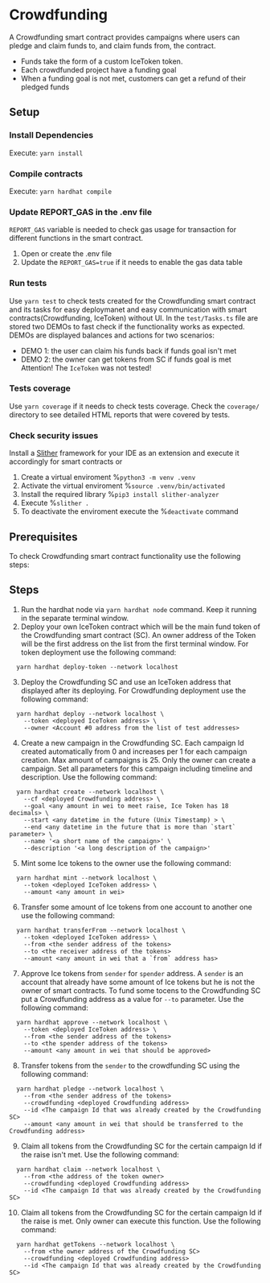 # Crowdfunding
A Crowdfunding smart contract provides campaigns where users can pledge and claim funds to, and claim funds from, the contract. 
- Funds take the form of a custom IceToken token.
- Each crowdfunded project have a funding goal
- When a funding goal is not met, customers can get a refund of their pledged funds

## Setup

### Install Dependencies

Execute: `yarn install`

### Compile contracts

Execute: `yarn hardhat compile`

### Update REPORT_GAS in the .env file

`REPORT_GAS` variable is needed to check gas usage for transaction for different functions in the smart contract.

1. Open or create the .env file
2. Update the `REPORT_GAS=true` if it needs to enable the gas data table

### Run tests

Use `yarn test` to check tests created for the Crowdfunding smart contract and its tasks for easy deploymanet and easy communication with smart contracts(Crowdfunding, IceToken) without UI. In the `test/Tasks.ts` file are stored two DEMOs to fast check if the functionality works as expected. DEMOs are displayed balances and actions for two scenarios:
- DEMO 1: the user can claim his funds back if funds goal isn't met
- DEMO 2: the owner can get tokens from SC if funds goal is met
Attention! The `IceToken` was not tested!

### Tests coverage

Use `yarn coverage` if it needs to check tests coverage.
Check the `coverage/` directory to see detailed HTML reports that were covered by tests.

### Check security issues
Install a [Slither](https://github.com/crytic/slither) framework for your IDE as an extension and execute it accordingly for smart contracts
or
1. Create a virtual enviroment %`python3 -m venv .venv`
2. Activate the virtual enviroment %`source .venv/bin/activated`
3. Install the required library %`pip3 install slither-analyzer`
4. Execute %`slither .`
5. To deactivate the enviroment execute the %`deactivate` command

## Prerequisites
To check Crowdfunding smart contract functionality use the following steps:

## Steps

1. Run the hardhat node via `yarn hardhat node` command. Keep it running in the separate terminal window.
2. Deploy your own IceToken contract which will be the main fund token of the Crowdfunding smart contract (SC). An owner address of the Token will be the first address on the list from the first terminal window. For token deployment use the following command:

```
  yarn hardhat deploy-token --network localhost
```
3. Deploy the Crowdfunding SC and use an IceToken address that displayed after its deploying. For Crowdfunding deployment use the following command:

```
  yarn hardhat deploy --network localhost \
    --token <deployed IceToken address> \
    --owner <Account #0 address from the list of test addresses>
```
4. Create a new campaign in the Crowdfunding SC. Each campaign Id created automatically from 0 and increases per 1 for each campaign creation. Max amount of campaigns is 25. Only the owner can create a campaign. Set all parameters for this campaign including timeline and description. Use the following command:

```
  yarn hardhat create --network localhost \
    --cf <deployed Crowdfunding address> \
    --goal <any amount in wei to meet raise, Ice Token has 18 decimals> \
    --start <any datetime in the future (Unix Timestamp) > \
    --end <any datetime in the future that is more than `start` parameter> \
    --name '<a short name of the campaign>' \
    --description '<a long description of the campaign>'
```
5. Mint some Ice tokens to the owner use the following command:

```
  yarn hardhat mint --network localhost \
    --token <deployed IceToken address> \
    --amount <any amount in wei>
```

6. Transfer some amount of Ice tokens from one account to another one use the following command:

```
  yarn hardhat transferFrom --network localhost \
    --token <deployed IceToken address> \
    --from <the sender address of the tokens>
    --to <the receiver address of the tokens>
    --amount <any amount in wei that a `from` address has>
```
7. Approve Ice tokens from `sender` for `spender` address. A `sender` is an account that already have some amount of Ice tokens but he is not the owner of smart contracts. To fund some tocens to the Crowdfunding SC put a Crowdfunding address as a value for `--to` parameter. Use the following command:

```
  yarn hardhat approve --network localhost \
    --token <deployed IceToken address> \
    --from <the sender address of the tokens>
    --to <the spender address of the tokens>
    --amount <any amount in wei that should be approved>
```
8. Transfer tokens from the `sender` to the crowdfunding SC using the following command:

```
  yarn hardhat pledge --network localhost \
    --from <the sender address of the tokens>
    --crowdfunding <deployed Crowdfunding address>
    --id <The campaign Id that was already created by the Crowdfunding SC>
    --amount <any amount in wei that should be transferred to the Crowdfunding address>
```
9. Claim all tokens from the Crowdfunding SC for the certain campaign Id if the raise isn't met. Use the following command:

```
  yarn hardhat claim --network localhost \
    --from <the address of the token owner>
    --crowdfunding <deployed Crowdfunding address>
    --id <The campaign Id that was already created by the Crowdfunding SC>
```
10. Claim all tokens from the Crowdfunding SC for the certain campaign Id if the raise is met. Only owner can execute this function. Use the following command:

```
  yarn hardhat getTokens --network localhost \
    --from <the owner address of the Crowdfunding SC>
    --crowdfunding <deployed Crowdfunding address>
    --id <The campaign Id that was already created by the Crowdfunding SC>
```
